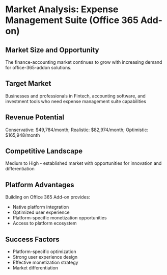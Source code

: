 # Market Analysis: Expense Management Suite (Office 365 Add-on)

## Market Size and Opportunity
The finance-accounting market continues to grow with increasing demand for office-365-addon solutions.

## Target Market
Businesses and professionals in Fintech, accounting software, and investment tools who need expense management suite capabilities

## Revenue Potential
Conservative: $49,784/month; Realistic: $82,974/month; Optimistic: $165,948/month

## Competitive Landscape
Medium to High - established market with opportunities for innovation and differentiation

## Platform Advantages
Building on Office 365 Add-on provides:
- Native platform integration
- Optimized user experience
- Platform-specific monetization opportunities
- Access to platform ecosystem

## Success Factors
- Platform-specific optimization
- Strong user experience design
- Effective monetization strategy
- Market differentiation
